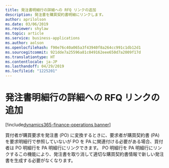 ```yaml
---
title: 発注書明細行の詳細への RFQ リンクの追加
description: 発注書を購買契約書明細にリンクします。
author: aprilolson
ms.date: 03/06/2019
ms.reviewer: shylaw
ms.topic: article
ms.service: business-applications
ms.author: aolson
ms.openlocfilehash: f90e76c40a065a3f43940f8a264cc991c1db12d1
ms.sourcegitcommit: 921dde7a25596a81c049162eee650d7a2009f17d
ms.translationtype: HT
ms.contentlocale: ja-JP
ms.lasthandoff: 04/29/2019
ms.locfileid: "1225201"
---
```

# <a name="add-rfq-link-to-purchase-order-line-details"></a>発注書明細行の詳細への RFQ リンクの追加 
[!include[dynamics365-finance-operations banner](../includes/dynamics365-finance-operations.md)]


買付者が購買要求を発注書 (PO) に変換するときに、要求者が購買契約書 (PA) を要求明細行で参照していないが PO を PA に関連付ける必要がある場合、買付者は PO 明細行を PA 明細行にリンクできます。 PO 明細行を PA 明細行にリンクするこの機能により、発注書を取り消して適切な購買契約書情報で新しい発注書を生成する必要がなくなります。
